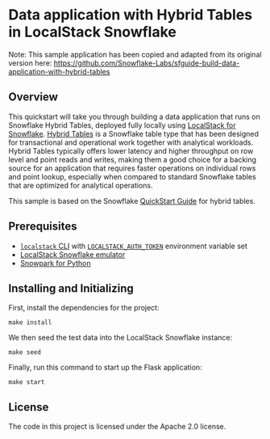 # Data application with Hybrid Tables in LocalStack Snowflake

Note: This sample application has been copied and adapted from its original version here: https://github.com/Snowflake-Labs/sfguide-build-data-application-with-hybrid-tables

## Overview

This quickstart will take you through building a data application that runs on Snowflake Hybrid Tables, deployed fully locally using [LocalStack for Snowflake](https://www.localstack.cloud/localstack-for-snowflake).
[Hybrid Tables](https://docs.snowflake.com/en/user-guide/tables-hybrid?_fsi=siV2rnOG) is a Snowflake table type that has been designed for transactional and operational work together with analytical workloads.
Hybrid Tables typically offers lower latency and higher throughput on row level and point reads and writes, making them a good choice for a backing source for an application that requires faster operations on individual rows and point lookup, especially when compared to standard Snowflake tables that are optimized for analytical operations.

This sample is based on the Snowflake [QuickStart Guide](https://quickstarts.snowflake.com/guide/build_a_data_application_with_hybrid_tables) for hybrid tables.

## Prerequisites

- [`localstack` CLI](https://docs.localstack.cloud/getting-started/installation/#localstack-cli) with [`LOCALSTACK_AUTH_TOKEN`](https://docs.localstack.cloud/getting-started/auth-token/) environment variable set
- [LocalStack Snowflake emulator](https://snowflake.localstack.cloud/getting-started/installation/)
- [Snowpark for Python](https://docs.snowflake.com/en/developer-guide/snowpark/python/index)

## Installing and Initializing

First, install the dependencies for the project:
```
make install
```

We then seed the test data into the LocalStack Snowflake instance:
```
make seed
```

Finally, run this command to start up the Flask application:
```
make start
```

## License

The code in this project is licensed under the Apache 2.0 license.
